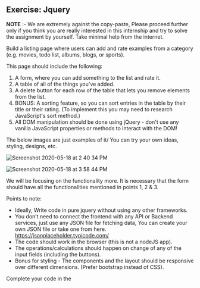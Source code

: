 ## Exercise: Jquery

**NOTE** :- We are extremely against the copy-paste, Please proceed further only if you think you are really interested in this internship and try to solve the assignment by yourself. Take minimal help from the internet.

Build a listing page where users can add and rate examples from a category (e.g. movies, todo list, albums, blogs, or sports). 

This page should include the following:
1. A form, where you can add something to the list and rate it.
2. A table of all of the things you've added.
3. A delete button for each row of the table that lets you remove elements from the list.
4. BONUS: A sorting feature, so you can sort entries in the table by their title or their rating. (To implement this you may need to research JavaScript's sort method.)
5. All DOM manipulation should be done using jQuery - don't use any vanilla JavaScript properties or methods to interact with the DOM!

The below images are just examples of it/ You can try your own ideas, styling, designs, etc.

![Screenshot 2020-05-18 at 2 40 34 PM](https://user-images.githubusercontent.com/42492660/82210715-33cef280-992d-11ea-9dfc-8fd31cab8a38.png)

![Screenshot 2020-05-18 at 3 58 44 PM](https://user-images.githubusercontent.com/42492660/82210977-b192fe00-992d-11ea-9125-da85a3b8af8f.png)

We will be focusing on the functionality more. 
It is necessary that the form should have all the functionalities mentioned in points 1, 2 & 3.


Points to note:
	
- Ideally, Write code in pure jquery without using any other frameworks.
- You don’t need to connect the frontend with any API or Backend services, just use any JSON file for fetching data, You can create your own JSON file or take one from here. https://jsonplaceholder.typicode.com/
- The code should work in the browser (this is not a nodeJS app).
- The operations/calculations should happen on change of any of the input fields (including the buttons).
- Bonus for styling - The components and the layout should be responsive over different dimensions. (Prefer bootstrap instead of CSS).

Complete your code in the <script> tag in the same file.

Upload the codes in your public GitHub repository and On completion, 
#### Mail us the GitHub link at the below-mentioned email address.
#### Mail Id:- theomoule@gmail.com

Once you’ve sent us your code. You’ll hear back from us in 1-3 business days. If you haven’t heard from us in 3 business days (Mon - Fri). Let us know.

### All the best!
